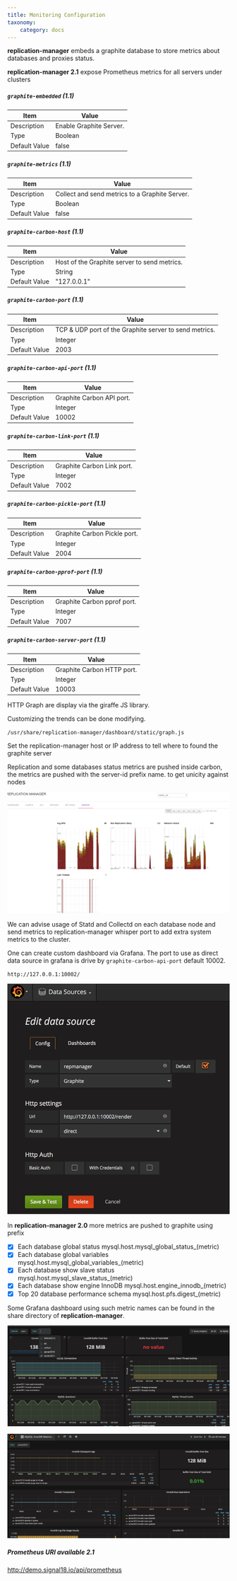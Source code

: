 ```yaml
---
title: Monitoring Configuration
taxonomy:
    category: docs
---
```


**replication-manager** embeds a graphite database to store metrics about databases and proxies status.

**replication-manager 2.1** expose Prometheus metrics for all servers under clusters

##### `graphite-embedded` (1.1)

| Item          | Value |
| ----          | ----- |
| Description   | Enable Graphite Server. |
| Type          | Boolean |
| Default Value | false |

##### `graphite-metrics` (1.1)

| Item          | Value |
| ----          | ----- |
| Description   | Collect and send metrics to a Graphite Server. |
| Type          | Boolean |
| Default Value | false |

##### `graphite-carbon-host` (1.1)

| Item          | Value |
| ----          | ----- |
| Description   | Host of the Graphite server to send metrics. |
| Type          | String |
| Default Value | "127.0.0.1" |

##### `graphite-carbon-port` (1.1)

| Item          | Value |
| ----          | ----- |
| Description   | TCP & UDP port of the Graphite server to send metrics. |
| Type          | Integer |
| Default Value | 2003 |

##### `graphite-carbon-api-port` (1.1)

| Item          | Value |
| ----          | ----- |
| Description   | Graphite Carbon API port. |
| Type          | Integer |
| Default Value | 10002 |

##### `graphite-carbon-link-port` (1.1)

| Item          | Value |
| ----          | ----- |
| Description   | Graphite Carbon Link port. |
| Type          | Integer |
| Default Value | 7002 |

##### `graphite-carbon-pickle-port` (1.1)

| Item          | Value |
| ----          | ----- |
| Description   | Graphite Carbon Pickle port. |
| Type          | Integer |
| Default Value | 2004 |

##### `graphite-carbon-pprof-port` (1.1)

| Item          | Value |
| ----          | ----- |
| Description   | Graphite Carbon pprof port. |
| Type          | Integer |
| Default Value | 7007 |    

##### `graphite-carbon-server-port` (1.1)

| Item          | Value |
| ----          | ----- |
| Description   | Graphite Carbon HTTP port. |
| Type          | Integer |
| Default Value | 10003 |   


HTTP Graph are display via the giraffe JS library.

Customizing the trends can be done modifying.
```
/usr/share/replication-manager/dashboard/static/graph.js
```

Set the replication-manager host or IP address to tell where to found the graphite server

Replication and some databases status metrics are pushed inside carbon, the metrics are pushed with the server-id prefix name. to get unicity against nodes  


![graphs](/images/graphs.png)

We can advise usage of Statd and Collectd on each database node and send metrics to replication-manager whisper port to add extra system metrics to the cluster.

One can create custom dashboard via Grafana.
The port to use as direct data source in grafana is drive by `graphite-carbon-api-port` default 10002.

```
http://127.0.0.1:10002/
```
![source](/images/grafanasource.png)

In **replication-manager 2.0** more metrics are pushed to graphite using prefix

- [x] Each database global status mysql.host.mysql_global_status_(metric)
- [x] Each database global variables mysql.host.mysql_global_variables_(metric)
- [x] Each database show slave status mysql.host.mysql_slave_status_(metric)
- [x] Each database show engine InnoDB mysql.host.engine_innodb_(metric)
- [x] Top 20 database performance schema mysql.host.pfs.digest_(metric)

Some Grafana dashboard using such metric names can be found in the share directory of **replication-manager**.

![source](/images/grafanametrics.png)  

![source](/images/grafanametricsinnodb.png)  


#####  Prometheus URI available 2.1
http://demo.signal18.io/api/prometheus
